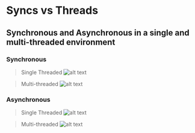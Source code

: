 # Syncs vs Threads 

## Synchronous and Asynchronous in a single and multi-threaded environment

### Synchronous
> Single Threaded
![alt text](https://miro.medium.com/max/3141/1*oXA1XakEWmM4vC8S3fM5xA.jpeg)

>Multi-threaded
![alt text](https://miro.medium.com/max/3288/1*9E5Tw3mw1S22Dg680pK0Qw.jpeg)

### Asynchronous
> Single Threaded
![alt text](https://miro.medium.com/max/3357/1*OVbZwG4ErTtsSFiTX3lh6w.jpeg)

>Multi-threaded
![alt text](https://miro.medium.com/max/2613/1*nxqNBCOh4Zuos1BXTjkJJQ.jpeg)